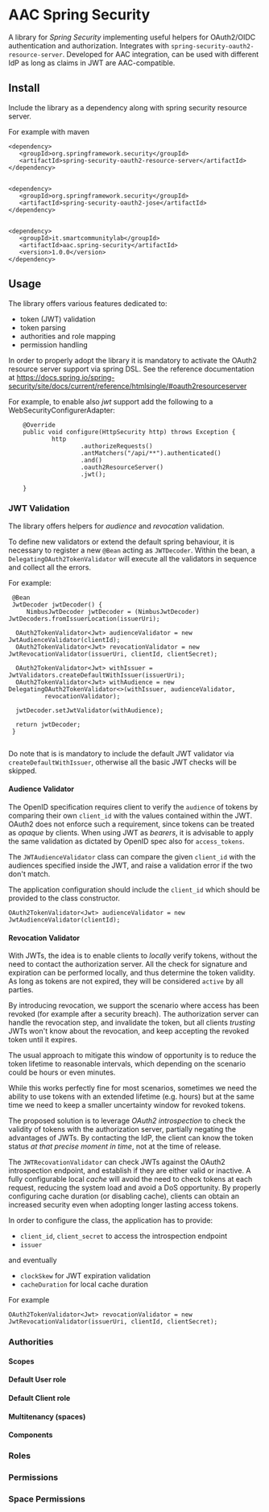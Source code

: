 # AAC Spring Security
A library for *Spring Security* implementing useful helpers for OAuth2/OIDC authentication and authorization.
Integrates with ``spring-security-oauth2-resource-server``. Developed for AAC integration, can be used with different IdP as long as claims in JWT are AAC-compatible.

## Install

Include the library as a dependency along with spring security resource server.

For example with maven 

```
<dependency>
   <groupId>org.springframework.security</groupId>
   <artifactId>spring-security-oauth2-resource-server</artifactId>
</dependency>


<dependency>
   <groupId>org.springframework.security</groupId>
   <artifactId>spring-security-oauth2-jose</artifactId>
</dependency>


<dependency>
   <groupId>it.smartcommunitylab</groupId>
   <artifactId>aac.spring-security</artifactId>
   <version>1.0.0</version>
</dependency>

``` 


## Usage

The library offers various features dedicated to:

* token (JWT) validation
* token parsing
* authorities and role mapping
* permission handling

In order to properly adopt the library it is mandatory to activate the OAuth2 resource server support via spring DSL. See the reference documentation at https://docs.spring.io/spring-security/site/docs/current/reference/htmlsingle/#oauth2resourceserver

For example, to enable also *jwt* support add the following to a WebSecurityConfigurerAdapter:

```
    @Override
    public void configure(HttpSecurity http) throws Exception {
            http
                    .authorizeRequests()
                    .antMatchers("/api/**").authenticated()
                    .and()
                    .oauth2ResourceServer()
                    .jwt();

    }
```  



### JWT Validation

The library offers helpers for *audience* and *revocation* validation.


To define new validators or extend the default spring behaviour, it is necessary to register a new ``@Bean`` acting as ``JWTDecoder``. Within the bean, a ``DelegatingOAuth2TokenValidator`` will execute all the validators in sequence and collect all the errors.

For example:

```
 @Bean
 JwtDecoder jwtDecoder() {
     NimbusJwtDecoder jwtDecoder = (NimbusJwtDecoder) JwtDecoders.fromIssuerLocation(issuerUri);

  OAuth2TokenValidator<Jwt> audienceValidator = new JwtAudienceValidator(clientId);
  OAuth2TokenValidator<Jwt> revocationValidator = new JwtRevocationValidator(issuerUri, clientId, clientSecret);

  OAuth2TokenValidator<Jwt> withIssuer = JwtValidators.createDefaultWithIssuer(issuerUri);
  OAuth2TokenValidator<Jwt> withAudience = new DelegatingOAuth2TokenValidator<>(withIssuer, audienceValidator,
          revocationValidator);

  jwtDecoder.setJwtValidator(withAudience);

  return jwtDecoder;
 }


```

Do note that is is mandatory to include the default JWT validator via ``createDefaultWithIssuer``, otherwise all the basic JWT checks will be skipped.


#### Audience Validator
The OpenID specification requires client to verify the ``audience`` of tokens by comparing their own ``client_id`` with the values contained within the JWT.
OAuth2 does not enforce such a requirement, since tokens can be treated as *opaque* by clients. When using JWT as *bearers*, it is advisable to apply the same validation as dictated by OpenID spec also for ``access_tokens``.

The ``JWTAudienceValidator`` class can compare the given ``client_id`` with the audiences specified inside the JWT, and raise a validation error if the two don't match.

The application configuration should include the ``client_id`` which should be provided to the class constructor. 

```
OAuth2TokenValidator<Jwt> audienceValidator = new JwtAudienceValidator(clientId);

```


#### Revocation Validator
With JWTs, the idea is to enable clients to *locally* verify tokens, without the need to contact the authorization server. All the check for signature and expiration can be performed locally, and thus determine the token validity. As long as tokens are not expired, they will be considered ``active`` by all parties.

By introducing revocation, we support the scenario where access has been revoked (for example after a security breach). The authorization server can handle the revocation step, and invalidate the token, but all clients *trusting* JWTs won't know about the revocation, and keep accepting the revoked token until it expires.

The usual approach to mitigate this window of opportunity is to reduce the token lifetime to reasonable intervals, which depending on the scenario could be hours or even minutes.

While this works perfectly fine for most scenarios, sometimes we need the ability to use tokens with an extended lifetime (e.g. hours) but at the same time we need to keep a smaller uncertainty window for revoked tokens.

The proposed solution is to leverage *OAuth2 introspection* to check the validity of tokens with the authorization server, partially negating the advantages of JWTs. By contacting the IdP, the client can know the token status *at that precise moment in time*, not at the time of release.


The ``JWTRecovationValidator`` can check JWTs against the OAuth2 introspection endpoint, and establish if they are either valid or inactive. A fully configurable local *cache* will avoid the need to check tokens at each request, reducing the system load and avoid a DoS opportunity. By properly configuring cache duration (or disabling cache), clients can obtain an increased security even when adopting longer lasting access tokens.

In order to configure the class, the application has to provide:

* ``client_id``, ``client_secret`` to access the introspection endpoint
* ``issuer`` 

and eventually

* ``clockSkew`` for JWT expiration validation
* ``cacheDuration`` for local cache duration

For example

```
OAuth2TokenValidator<Jwt> revocationValidator = new JwtRevocationValidator(issuerUri, clientId, clientSecret);
```

### Authorities 





#### Scopes

#### Default User role

#### Default Client role

#### Multitenancy (spaces)


#### Components

### Roles




### Permissions

### Space Permissions


